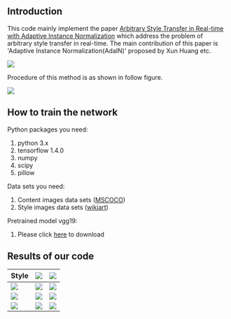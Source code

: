 Introduction
--------------

This code mainly implement the paper [Arbitrary Style Transfer in Real-time with Adaptive Instance Normalization](https://arxiv.org/abs/1703.06868) which address the problem of arbitrary style transfer in real-time. The main contribution of this paper is 'Adaptive Instance Normalization(AdaIN)' proposed by Xun Huang etc. 

![](https://github.com/MingtaoGuo/Real-time-Arbitrary-Style-Transfer/blob/master/Figures/AdaIN.jpg)

Procedure of this method is as shown in follow figure.

![](https://github.com/MingtaoGuo/Real-time-Arbitrary-Style-Transfer/blob/master/Figures/style_transfer_network.jpg)

How to train the network
------------------------

Python packages you need:

1. python 3.x
2. tensorflow 1.4.0
3. numpy
4. scipy
5. pillow

Data sets you need:

1. Content images data sets ([MSCOCO](http://images.cocodataset.org/zips/train2017.zip))
2. Style images data sets ([wikiart](https://www.kaggle.com/c/painter-by-numbers/data))

Pretrained model vgg19:

1. Please click [here]() to download

Results of our code
--------------------

Style | ![](https://github.com/MingtaoGuo/Real-time-Arbitrary-Style-Transfer/blob/master/Figures/ori.jpg) | ![](https://github.com/MingtaoGuo/Real-time-Arbitrary-Style-Transfer/blob/master/Figures/ori1.jpg)
:-- | :--: | --:
![](https://github.com/MingtaoGuo/Real-time-Arbitrary-Style-Transfer/blob/master/Figures/s1.jpg) | ![](https://github.com/MingtaoGuo/Real-time-Arbitrary-Style-Transfer/blob/master/Figures/result1.jpg)  | ![](https://github.com/MingtaoGuo/Real-time-Arbitrary-Style-Transfer/blob/master/Figures/result3.jpg)
![](https://github.com/MingtaoGuo/Real-time-Arbitrary-Style-Transfer/blob/master/Figures/s2_3.jpg) | ![](https://github.com/MingtaoGuo/Real-time-Arbitrary-Style-Transfer/blob/master/Figures/result6.jpg)  | ![](https://github.com/MingtaoGuo/Real-time-Arbitrary-Style-Transfer/blob/master/Figures/result5.jpg)
![](https://github.com/MingtaoGuo/Real-time-Arbitrary-Style-Transfer/blob/master/Figures/fire.jpg) | ![](https://github.com/MingtaoGuo/Real-time-Arbitrary-Style-Transfer/blob/master/Figures/result7.jpg)  | ![](https://github.com/MingtaoGuo/Real-time-Arbitrary-Style-Transfer/blob/master/Figures/result4.jpg)
